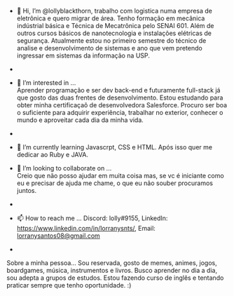 - 👋 Hi, I’m @lollyblackthorn, trabalho  com logistica numa empresa de eletrônica e quero migrar de área.
  Tenho formação em mecânica indústrial básica e Técnica de Mecatrônica pelo SENAI 601. Além de outros cursos básicos de nanotecnologia e instalações elétricas de segurança. Atualmente estou no primeiro semestre do técnico de analise e desenvolvimento de sistemas e ano que vem pretendo ingressar em sistemas da informação na USP.
- 
- 👀 I’m interested in ...  
  Aprender programação e ser dev back-end e futuramente full-stack já que gosto das duas frentes de desenvolvimento. Estou estudando para obter minha certificaçaõ de desenvolvedora Salesforce. Procuro ser boa o suficiente para adquirir experiência, trabalhar no exterior, conhecer o mundo e aproveitar cada dia da minha vida.
-  
- 🌱 I’m currently learning 
  Javascrpt, CSS e HTML.  Após isso quer me dedicar ao Ruby e JAVA.

- 💞️ I’m looking to collaborate on ...   
  Creio que não posso ajudar em muita coisa mas, se vc é iniciante como eu e precisar de ajuda me chame, o que eu não souber procuramos juntos.   
- 
- 📫 How to reach me ...
  Discord: lolly#9155, LinkedIn: https://www.linkedin.com/in/lorranysnts/, Email: lorranysantos08@gmail.com
- 

Sobre a minha pessoa...
Sou reservada, gosto de memes, animes, jogos, boardgames, música, instrumentos e livros.
Busco aprender no dia a dia, sou adepta a grupos de estudos. Estou fazendo curso de inglês e tentando praticar sempre que tenho oportunidade.
:)
<!---
lollyblackthorn/lollyblackthorn is a ✨ special ✨ repository because its `README.md` (this file) appears on your GitHub profile.
You can click the Preview link to take a look at your changes.
--->

